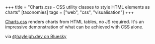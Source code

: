 +++
title = "Charts.css -  CSS utility classes to style HTML elements as charts"
[taxonomies]
tags = ["web", "css", "visualisation"]
+++

[Charts.css](https://chartscss.org/) renders charts from HTML tables, no JS required. It's an impressive demonstration of what can be achieved with CSS alone.

via [@hayleigh.dev on Bluesky](https://bsky.app/profile/hayleigh.dev/post/3lg7iumjtts2j)
